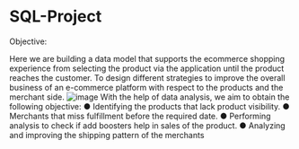 # SQL-Project
Objective:

Here we are building a data model that supports the ecommerce shopping experience from selecting the product via the application until the product reaches the customer. To design different strategies to improve the overall business of an e-commerce platform with respect to the products and the merchant side. ![image](https://user-images.githubusercontent.com/78456699/167267081-0daf1b17-b2a3-4953-be39-31043a0b33fe.png)
With the help of data analysis, we aim to obtain the following objective:
●	Identifying the products that lack product visibility.
●	Merchants that miss fulfillment before the required date.
●	Performing analysis to check if add boosters help in sales of the product.
●	Analyzing and improving the shipping pattern of the merchants



   
        
